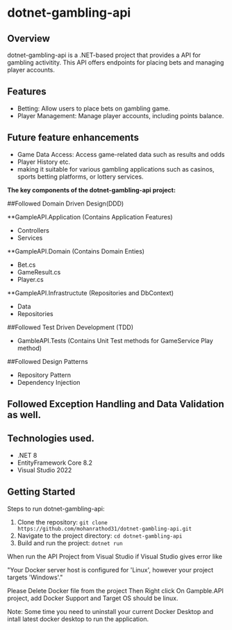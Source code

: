 # dotnet-gambling-api

## Overview
dotnet-gambling-api is a .NET-based project that provides a API for gambling activitity. This API offers endpoints for placing bets and managing player accounts.
## Features
- Betting: Allow users to place bets on gambling game.
- Player Management: Manage player accounts, including points balance.

## Future feature enhancements
- Game Data Access: Access game-related data such as results and odds
- Player History etc.
- making it suitable for various gambling applications such as casinos, sports betting platforms, or lottery services.

**The key components of the dotnet-gambling-api project:**

##Followed Domain Driven Design(DDD)

**GampleAPI.Application (Contains Application Features)
   - Controllers
   - Services

**GampleAPI.Domain (Contains Domain Enties)
   - Bet.cs
   - GameResult.cs
   - Player.cs

**GampleAPI.Infrastructute (Repositories and DbContext)

   - Data
   - Repositories

##Followed Test Driven Development (TDD)
   - GambleAPI.Tests (Contains Unit Test methods for GameService Play method)

##Followed Design Patterns
  - Repository Pattern
  - Dependency Injection

## Followed Exception Handling and Data Validation as well.

## Technologies used.
   - .NET 8
   - EntityFramework Core 8.2
   - Visual Studio 2022

## Getting Started
Steps to run dotnet-gambling-api:

1. Clone the repository: `git clone https://github.com/mohanrathod31/dotnet-gambling-api.git`
2. Navigate to the project directory: `cd dotnet-gambling-api`
3. Build and run the project: `dotnet run`

When run the API Project from Visual Studio if Visual Studio gives error like 

"Your Docker server host is configured for 'Linux', however your project targets 'Windows'."

Please Delete Docker file from the project Then Right click On Gampble.API project, add Docker Support and Target OS should be linux.

Note: Some time you need to uninstall your current Docker Desktop and intall latest docker desktop to run the application.
